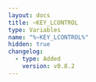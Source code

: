 ```yaml
---
layout: docs
title: ~KEY_LCONTROL
type: Variables
name: "%~KEY_LCONTROL%"
hidden: true
changelog:
  - type: Added
    version: v0.8.2
---
```

